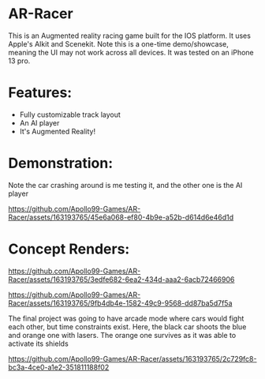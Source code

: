 # AR-Racer
This is an Augmented reality racing game built for the IOS platform. It uses Apple's AIkit and Scenekit. Note this is a one-time demo/showcase, meaning the UI may not work across all devices.
It was tested on an iPhone 13 pro.

# Features:
- Fully customizable track layout
- An AI player
- It's Augmented Reality!

# Demonstration:
Note the car crashing around is me testing it, and the other one is the AI player

https://github.com/Apollo99-Games/AR-Racer/assets/163193765/45e6a068-ef80-4b9e-a52b-d614d6e46d1d

# Concept Renders:

https://github.com/Apollo99-Games/AR-Racer/assets/163193765/3edfe682-6ea2-434d-aaa2-6acb72466906

https://github.com/Apollo99-Games/AR-Racer/assets/163193765/9fb4db4e-1582-49c9-9568-dd87ba5d7f5a

The final project was going to have arcade mode where cars would fight each other, but time constraints exist.
Here, the black car shoots the blue and orange one with lasers. The orange one survives as it was able to activate its shields 

https://github.com/Apollo99-Games/AR-Racer/assets/163193765/2c729fc8-bc3a-4ce0-a1e2-351811188f02

